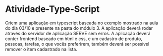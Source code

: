 # Atividade-Type-Script
Criem uma aplicação em typescript baseada no exemplo mostrado na aula do dia 03/10 e presente na      pasta do módulo 3. A aplicação deverá rodar através do servidor de aplicação SERVE sem erros.      A aplicação deverá conter frontend baseado em html e css, e um cadastro de produto, pessoas, tarefas,     o que vocês preferirem, também deverá ser possível remover o item cadastrado na lista.
